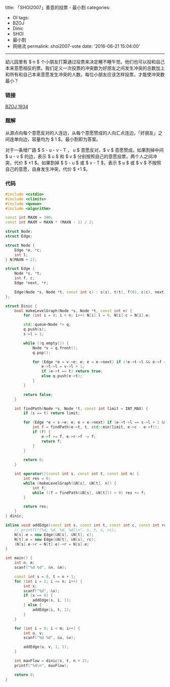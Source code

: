title: 「SHOI2007」善意的投票 - 最小割
categories:
  - OI
tags:
  - BZOJ
  - Dinic
  - SHOI
  - 最小割
  - 网络流
permalink: shoi2007-vote
date: '2016-06-21 15:04:00'
---

幼儿园里有 $ n $ 个小朋友打算通过投票来决定睡不睡午觉。他们也可以投和自己本来意愿相反的票。我们定义一次投票的冲突数为好朋友之间发生冲突的总数加上和所有和自己本来意愿发生冲突的人数。每位小朋友应该怎样投票，才能使冲突数最小？

<!-- more -->

### 链接

[BZOJ 1934](http://www.lydsy.com/JudgeOnline/problem.php?id=1934)

### 题解

从源点向每个意愿反对的人连边，从每个意愿赞成的人向汇点连边，「好朋友」之间连单向边，容量均为 $ 1 $。最小割即为答案。

对于一条增广路 $ S - u - v - T $，$ u $ 意愿反对，$ v $ 意愿赞成。如果割掉中间 $ u - v $ 的边，表示 $ u $ 和 $ v $ 分别按照自己的意愿投票，两个人之间冲突，代价 $ +1 $。如果割掉 $ S - u $ 或 $ v - T $，表示 $ u $ 或 $ v $ 不按照自己的意愿，自身发生冲突，代价 $ +1 $。

### 代码

```cpp
#include <cstdio>
#include <climits>
#include <queue>
#include <algorithm>

const int MAXN = 300;
const int MAXM = MAXN * (MAXN - 1) / 2;

struct Node;
struct Edge;

struct Node {
    Edge *e, *c;
    int l;
} N[MAXN + 2];

struct Edge {
    Node *s, *t;
    int f, c;
    Edge *next, *r;

    Edge(Node *s, Node *t, const int c) : s(s), t(t), f(0), c(c), next(s->e) {}
};

struct Dinic {
    bool makeLevelGraph(Node *s, Node *t, const int n) {
        for (int i = 0; i < n; i++) N[i].l = 0, N[i].c = N[i].e;

        std::queue<Node *> q;
        q.push(s);
        s->l = 1;

        while (!q.empty()) {
            Node *v = q.front();
            q.pop();

            for (Edge *e = v->e; e; e = e->next) if (!e->t->l && e->f < e->c) {
                e->t->l = v->l + 1;
                if (e->t == t) return true;
                else q.push(e->t);
            }
        }

        return false;
    }

    int findPath(Node *s, Node *t, const int limit = INT_MAX) {
        if (s == t) return limit;

        for (Edge *e = s->e; e; e = e->next) if (e->t->l == s->l + 1 && e->f < e->c) {
            int f = findPath(e->t, t, std::min(limit, e->c - e->f));
            if (f) {
                e->f += f, e->r->f -= f;
                return f;
            }
        }

        return 0;
    }

    int operator()(const int s, const int t, const int n) {
        int res = 0;
        while (makeLevelGraph(&N[s], &N[t], n)) {
            int f;
            while ((f = findPath(&N[s], &N[t])) > 0) res += f;
        }

        return res;
    }
} dinic;

inline void addEdge(const int s, const int t, const int c, const int rc = 0) {
    // printf("[%d, %d, %d, %d]\n", s, t, c, rc);
    N[s].e = new Edge(&N[s], &N[t], c);
    N[t].e = new Edge(&N[t], &N[s], rc);
    (N[s].e->r = N[t].e)->r = N[s].e;
}

int main() {
    int n, m;
    scanf("%d %d", &n, &m);

    const int s = 0, t = n + 1;
    for (int i = 1; i <= n; i++) {
        int x;
        scanf("%d", &x);
        if (x == 0) {
            addEdge(s, i, 1);
        } else {
            addEdge(i, t, 1);
        }
    }

    for (int i = 0; i < m; i++) {
        int u, v;
        scanf("%d %d", &u, &v);

        addEdge(u, v, 1, 1);
    }

    int maxFlow = dinic(s, t, n + 2);
    printf("%d\n", maxFlow);

    return 0;
}
```